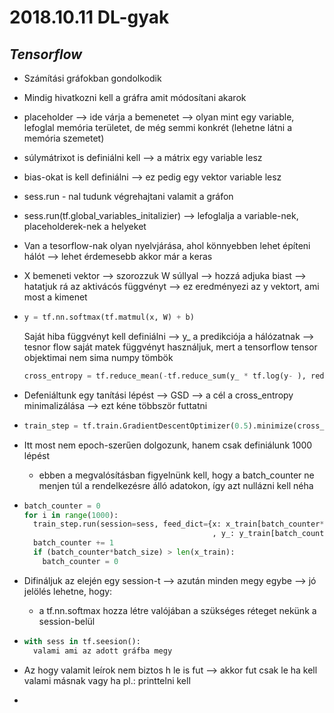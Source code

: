 # 2018.10.11 DL-gyak



##  *Tensorflow*

* Számítási gráfokban gondolkodik

* Mindig hivatkozni kell a gráfra amit módosítani akarok 

* placeholder --> ide várja  a bemenetet --> olyan mint egy variable, lefoglal memória területet, de még semmi konkrét (lehetne látni a memória szemetet)

* súlymátrixot is definiálni kell  --> a mátrix egy variable lesz

* bias-okat is kell definiálni --> ez pedig egy vektor variable lesz 

* sess.run - nal tudunk végrehajtani valamit a gráfon

* sess.run(tf.global_variables_initalizier) --> lefoglalja a variable-nek, placeholderek-nek a helyeket

* Van a tesorflow-nak olyan nyelvjárása, ahol könnyebben lehet építeni hálót --> lehet érdemesebb akkor már a keras

* X bemeneti vektor --> szorozzuk W súllyal --> hozzá adjuka biast --> hatatjuk rá az aktivácós függvényt --> ez eredményezi az y vektort, ami most a kimenet

* ```python
  y = tf.nn.softmax(tf.matmul(x, W) + b) 
  ```

  Saját hiba függvényt kell definiálni --> y_ a predikciója a hálózatnak --> tesnor flow saját matek függvényt használjuk, mert a tensorflow tensor objektimai nem sima numpy tömbök

  ```python
  cross_entropy = tf.reduce_mean(-tf.reduce_sum(y_ * tf.log(y- ), reduction_indices=[1])
  ```

* Defeniáltunk egy tanítási lépést --> GSD --> a cél a cross_entropy minimalizálása --> ezt kéne többször futtatni

* ```python
  train_step = tf.train.GradientDescentOptimizer(0.5).minimize(cross_entropy)
  ```

* Itt most nem epoch-szerűen dolgozunk, hanem csak definiálunk 1000 lépést

  * ebben a megvalósításban figyelnünk kell, hogy a batch_counter ne menjen túl a rendelkezésre álló adatokon, így azt nullázni kell néha

* ```python
  batch_counter = 0
  for i in range(1000):
    train_step.run(session=sess, feed_dict={x: x_train[batch_counter*batch_size:														 (batch_counter+1)*batch_size]
                                            , y_: y_train[batch_counter*batch_size:													(batch_counter+1)*batch_size]})
    batch_counter += 1
    if (batch_counter*batch_size) > len(x_train):
      batch_counter = 0
  ```

* Difináljuk az elején egy session-t --> azután minden megy egybe --> jó jelölés lehetne, hogy:

  * a tf.nn.softmax hozza létre valójában a szükséges réteget nekünk a session-belül

* ```python
  with sess in tf.seesion():
  	valami ami az adott gráfba megy
  ```

* Az hogy valamit leírok nem biztos h le is fut --> akkor fut csak le ha kell valami másnak vagy ha pl.: printtelni kell

* 